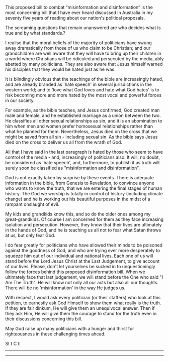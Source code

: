 This proposed bill to combat “misinformation and disinformation” is the most concerning bill that I have ever heard discussed in
Australia in my seventy five years of reading about our nation's political proposals.

The screaming questions that remain unanswered are who decides what is true and by what standards.?

I realise that the moral beliefs of the majority of politicians have swung away dramatically from those of us who claim to be
Christian; and our grandchildren are well aware that they will have to bring up their children in a world where Christians will be
ridiculed and persecuted by the media, ably abetted by many politicians. They are also aware that Jesus himself warned his
disciples that they would be hated just as he was.

It is blindingly obvious that the teachings of the bible are increasingly hated, and are already branded as 'hate speech' in several
jurisdictions in the western world; and to 'love what God loves and hate what God hates' is to risk becoming more and more
hated by the most vocal and powerful forces in our society.

For example, as the bible teaches, and Jesus confirmed, God created man male and female, and he established marriage as a
union between the two. He classifies all other sexual relationships as sin, and it is an abomination to him when men and women
prefer homosexual relationships rather than what he planned for them. Nevertheless, Jesus died on the cross that we might be
saved from all sin - including sexual sin. As the bible says Jesus died on the cross to deliver us all from the wrath of God.

All that I have said in the last paragraph is hated by those who seem to have control of the media - and, increasingly of politicians
also. It will, no doubt, be considered as 'hate speech', and, furthermore, to publish it as truth will surely soon be classified as
"misinformation and disinformation".

God is not exactly taken by surprise by these events. There is adequate information in the bible, from Genesis to Revelation, to
convince anyone who wants to know the truth, that we are entering the final stages of human history. The God we worship is
totally in control of history (including climate change) and he is working out his beautiful purposes in the midst of a rampant
onslaught of evil.

My kids and grandkids know this, and so do the older ones among my great-grandkids. Of course I am concerned for them as
they face increasing isolation and persecution. However, they know that their lives are ultimately in the hands of God, and he is
teaching us all not to fear what Satan throws at us, but only fear God.

I do fear greatly for politicians who have allowed their minds to be poisoned against the goodness of God, and who are trying
ever more desperately to squeeze him out of our individual and national lives. Each one of us will stand before the Lord Jesus
Christ at the Last Judgement, to give account of our lives. Please, don't let yourselves be sucked in to unquestioningly follow the
forces behind this proposed disinformation bill. When we ultimately face that last judgement, we will stand before the One who
said "I Am The Truth". He will know not only all our acts but also all our thoughts. There will be no 'misinformation' in the way
He judges us.

With respect, I would ask every politician (or their staffers) who look at this petition, to earnestly ask God Himself to show them
what really is the truth. If they are fair dinkum, He will give them an unequivocal answer. Then if they ask Him, He will give them
the courage to stand for the truth even in their discussions concerning this bill.

May God raise up many politicians with a hunger and thirst for righteousness in these challenging times ahead.

St t C ti


-----

-----

